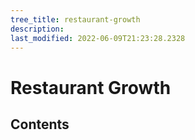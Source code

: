 ```yaml
---
tree_title: restaurant-growth
description: 
last_modified: 2022-06-09T21:23:28.2328
---
```


# Restaurant Growth

## Contents
